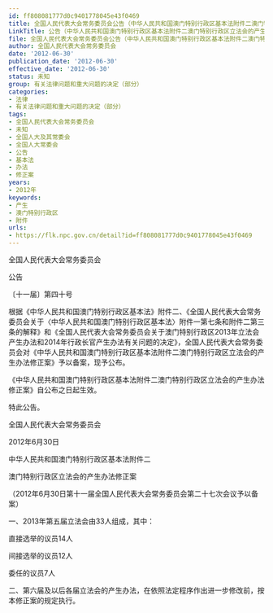 ```yaml
---
id: ff808081777d0c9401778045e43f0469
title: 全国人民代表大会常务委员会公告（中华人民共和国澳门特别行政区基本法附件二澳门特别行政区立法会的产生办法修正案）
LinkTitle: 公告（中华人民共和国澳门特别行政区基本法附件二澳门特别行政区立法会的产生办法修正案）
file: 全国人民代表大会常务委员会公告（中华人民共和国澳门特别行政区基本法附件二澳门特别行政区立法会的产生办法修正案）_20120630_ff808081777d0c9401778045e43f0469.docx
author: 全国人民代表大会常务委员会
date: '2012-06-30'
publication_date: '2012-06-30'
effective_date: '2012-06-30'
status: 未知
group: 有关法律问题和重大问题的决定（部分）
categories:
- 法律
- 有关法律问题和重大问题的决定（部分）
tags:
- 全国人民代表大会常务委员会
- 未知
- 全国人大及其常委会
- 全国人大常委会
- 公告
- 基本法
- 办法
- 修正案
years:
- 2012年
keywords:
- 产生
- 澳门特别行政区
- 附件
urls:
- https://flk.npc.gov.cn/detail?id=ff808081777d0c9401778045e43f0469
---
```


全国人民代表大会常务委员会

公告

〔十一届〕第四十号

根据《中华人民共和国澳门特别行政区基本法》附件二、《全国人民代表大会常务委员会关于〈中华人民共和国澳门特别行政区基本法〉附件一第七条和附件二第三条的解释》和《全国人民代表大会常务委员会关于澳门特别行政区2013年立法会产生办法和2014年行政长官产生办法有关问题的决定》，全国人民代表大会常务委员会对《中华人民共和国澳门特别行政区基本法附件二澳门特别行政区立法会的产生办法修正案》予以备案，现予公布。

《中华人民共和国澳门特别行政区基本法附件二澳门特别行政区立法会的产生办法修正案》自公布之日起生效。

特此公告。

全国人民代表大会常务委员会

2012年6月30日

中华人民共和国澳门特别行政区基本法附件二

澳门特别行政区立法会的产生办法修正案

（2012年6月30日第十一届全国人民代表大会常务委员会第二十七次会议予以备案）

一、2013年第五届立法会由33人组成，其中：

直接选举的议员14人

间接选举的议员12人

委任的议员7人

二、第六届及以后各届立法会的产生办法，在依照法定程序作出进一步修改前，按本修正案的规定执行。
